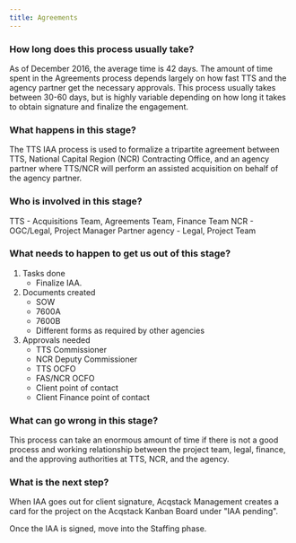 ```yaml
---
title: Agreements
---
```


### How long does this process usually take?
As of December 2016, the average time is 42 days. The amount of time spent in the Agreements process depends largely on how fast TTS and the agency partner get the necessary approvals. This process usually takes between 30-60 days, but is highly variable depending on how long it takes to obtain signature and finalize the engagement. 

### What happens in this stage?
The TTS IAA process is used to formalize a tripartite agreement between TTS, National Capital Region (NCR) Contracting Office, and an agency partner where TTS/NCR will perform an assisted acquisition on behalf of the agency partner.

### Who is involved in this stage?

TTS - Acquisitions Team, Agreements Team, Finance Team
NCR - OGC/Legal, Project Manager
Partner agency - Legal, Project Team

### What needs to happen to get us out of this stage? 
1. Tasks done
	- Finalize IAA.
2. Documents created
	- SOW
	- 7600A
	- 7600B 
	- Different forms as required by other agencies
3. Approvals needed
	- TTS Commissioner
	- NCR Deputy Commissioner
	- TTS OCFO
	- FAS/NCR OCFO
	- Client point of contact
	- Client Finance point of contact

### What can go wrong in this stage? 

This process can take an enormous amount of time if there is not a good process and working relationship between the project team, legal, finance, and the approving authorities at TTS, NCR, and the agency.

### What is the next step?

When IAA goes out for client signature, Acqstack Management creates a card for the project on the Acqstack Kanban Board under "IAA pending".

Once the IAA is signed, move into the Staffing phase.